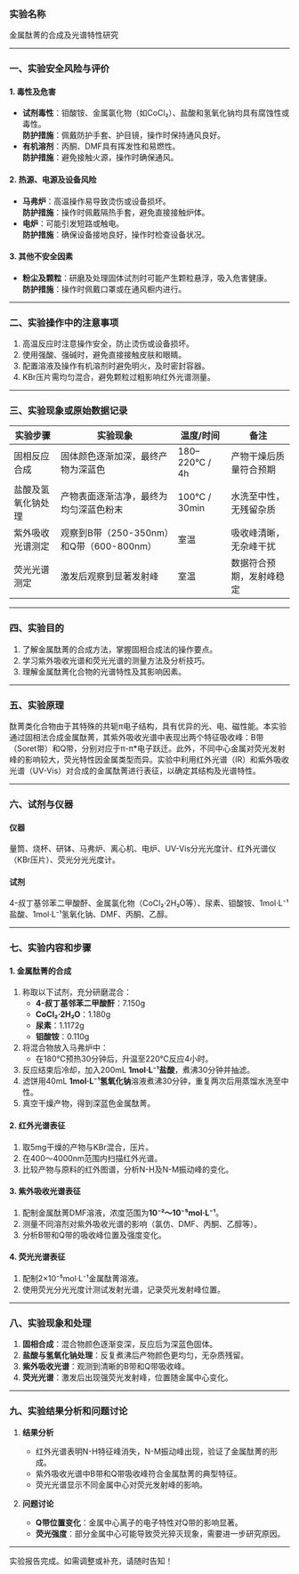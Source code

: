 ### 实验名称

金属酞菁的合成及光谱特性研究

---

### 一、实验安全风险与评价

#### 1. 毒性及危害

- **试剂毒性**：钼酸铵、金属氯化物（如CoCl₂）、盐酸和氢氧化钠均具有腐蚀性或毒性。  
    **防护措施**：佩戴防护手套、护目镜，操作时保持通风良好。
- **有机溶剂**：丙酮、DMF具有挥发性和易燃性。  
    **防护措施**：避免接触火源，操作时确保通风。

#### 2. 热源、电源及设备风险

- **马弗炉**：高温操作易导致烫伤或设备损坏。  
    **防护措施**：操作时佩戴隔热手套，避免直接接触炉体。
- **电炉**：可能引发短路或触电。  
    **防护措施**：确保设备接地良好，操作时检查设备状况。

#### 3. 其他不安全因素

- **粉尘及颗粒**：研磨及处理固体试剂时可能产生颗粒悬浮，吸入危害健康。  
    **防护措施**：操作时佩戴口罩或在通风橱内进行。

---

### 二、实验操作中的注意事项

1. 高温反应时注意操作安全，防止烫伤或设备损坏。
2. 使用强酸、强碱时，避免直接接触皮肤和眼睛。
3. 配置溶液及操作有机溶剂时避免明火，及时密封容器。
4. KBr压片需均匀混合，避免颗粒过粗影响红外光谱测量。

---

### 三、实验现象或原始数据记录

|**实验步骤**|**实验现象**|**温度/时间**|**备注**|
|---|---|---|---|
|固相反应合成|固体颜色逐渐加深，最终产物为深蓝色|180–220℃ / 4h|产物干燥后质量符合预期|
|盐酸及氢氧化钠处理|产物表面逐渐洁净，最终为均匀深蓝色粉末|100℃ / 30min|水洗至中性，无残留杂质|
|紫外吸收光谱测定|观察到B带（250-350nm）和Q带（600-800nm）|室温|吸收峰清晰，无杂峰干扰|
|荧光光谱测定|激发后观察到显著发射峰|室温|数据符合预期，发射峰稳定|

---

### 四、实验目的

1. 了解金属酞菁的合成方法，掌握固相合成法的操作要点。
2. 学习紫外吸收光谱和荧光光谱的测量方法及分析技巧。
3. 理解金属酞菁化合物的光谱特性及其影响因素。

---

### 五、实验原理

酞菁类化合物由于其特殊的共轭π电子结构，具有优异的光、电、磁性能。本实验通过固相法合成金属酞菁，其紫外吸收光谱中表现出两个特征吸收峰：B带（Soret带）和Q带，分别对应于π-π*电子跃迁。此外，不同中心金属对荧光发射峰的影响较大，荧光特性因金属类型而异。实验中利用红外光谱（IR）和紫外吸收光谱（UV-Vis）对合成的金属酞菁进行表征，以确定其结构及光谱特性。

---

### 六、试剂与仪器

#### 仪器

量筒、烧杯、研钵、马弗炉、离心机、电炉、UV-Vis分光光度计、红外光谱仪（KBr压片）、荧光分光光度计。

#### 试剂

4-叔丁基邻苯二甲酸酐、金属氯化物（CoCl₂·2H₂O等）、尿素、钼酸铵、1mol·L⁻¹盐酸、1mol·L⁻¹氢氧化钠、DMF、丙酮、乙醇。

---

### 七、实验内容和步骤

#### 1. **金属酞菁的合成**

1. 称取以下试剂，充分研磨混合：
    - **4-叔丁基邻苯二甲酸酐**：7.150g
    - **CoCl₂·2H₂O**：1.180g
    - **尿素**：1.1172g
    - **钼酸铵**：0.110g
2. 将混合物放入马弗炉中：
    - 在180℃预热30分钟后，升温至220℃反应4小时。
3. 反应结束后冷却，加入200mL **1mol·L⁻¹盐酸**，煮沸30分钟并抽滤。
4. 滤饼用40mL **1mol·L⁻¹氢氧化钠**溶液煮沸30分钟，重复两次后用蒸馏水洗至中性。
5. 真空干燥产物，得到深蓝色金属酞菁。

#### 2. **红外光谱表征**

1. 取5mg干燥的产物与KBr混合，压片。
2. 在400～4000nm范围内扫描红外光谱。
3. 比较产物与原料的红外图谱，分析N-H及N-M振动峰的变化。

#### 3. **紫外吸收光谱表征**

1. 配制金属酞菁DMF溶液，浓度范围为**10⁻²～10⁻⁵mol·L⁻¹**。
2. 测量不同溶剂对紫外吸收光谱的影响（氯仿、DMF、丙酮、乙醇等）。
3. 分析B带和Q带的吸收峰位置及强度变化。

#### 4. **荧光光谱表征**

1. 配制2×10⁻⁵mol·L⁻¹金属酞菁溶液。
2. 使用荧光分光光度计测试发射光谱，记录荧光发射峰位置。

---

### 八、实验现象和处理

1. **固相合成**：混合物颜色逐渐变深，反应后为深蓝色固体。
2. **盐酸与氢氧化钠处理**：反复煮沸后产物颜色更均匀，无杂质残留。
3. **紫外吸收光谱**：观测到清晰的B带和Q带吸收峰。
4. **荧光光谱**：激发后出现强荧光发射峰，位置随金属中心变化。

---

### 九、实验结果分析和问题讨论

1. **结果分析**
    
    - 红外光谱表明N-H特征峰消失，N-M振动峰出现，验证了金属酞菁的形成。
    - 紫外吸收光谱中B带和Q带吸收峰符合金属酞菁的典型特征。
    - 荧光光谱显示不同金属中心对荧光发射峰的影响。
2. **问题讨论**
    
    - **Q带位置变化**：金属中心离子的电子特性对Q带的影响显著。
    - **荧光强度**：部分金属中心可能导致荧光猝灭现象，需要进一步研究原因。

---

实验报告完成。如需调整或补充，请随时告知！